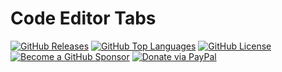 Code Editor Tabs
=================

[![GitHub Releases](https://img.shields.io/github/v/release/mrjackyliang/code-editor-tabs?style=flat-square&logo=github&logoColor=%23ffffff&color=%23b25da6)](https://github.com/mrjackyliang/code-editor-tabs/releases)
[![GitHub Top Languages](https://img.shields.io/github/languages/top/mrjackyliang/code-editor-tabs?style=flat-square&logo=typescript&logoColor=%23ffffff&color=%236688c3)](https://github.com/mrjackyliang/code-editor-tabs)
[![GitHub License](https://img.shields.io/github/license/mrjackyliang/code-editor-tabs?style=flat-square&logo=googledocs&logoColor=%23ffffff&color=%2348a56a)](https://github.com/mrjackyliang/code-editor-tabs/blob/main/LICENSE)
[![Become a GitHub Sponsor](https://img.shields.io/badge/github-sponsor-gray?style=flat-square&logo=githubsponsors&logoColor=%23ffffff&color=%23eaaf41)](https://github.com/sponsors/mrjackyliang)
[![Donate via PayPal](https://img.shields.io/badge/paypal-donate-gray?style=flat-square&logo=paypal&logoColor=%23ffffff&color=%23ce4a4a)](https://liang.nyc/paypal)
